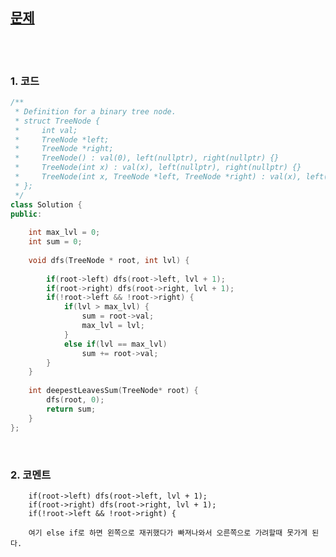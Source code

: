 [문제](https://leetcode.com/problems/deepest-leaves-sum/)
--------------------------

<br>
<br>

### 1. 코드 
```cpp
/**
 * Definition for a binary tree node.
 * struct TreeNode {
 *     int val;
 *     TreeNode *left;
 *     TreeNode *right;
 *     TreeNode() : val(0), left(nullptr), right(nullptr) {}
 *     TreeNode(int x) : val(x), left(nullptr), right(nullptr) {}
 *     TreeNode(int x, TreeNode *left, TreeNode *right) : val(x), left(left), right(right) {}
 * };
 */
class Solution {
public:
    
    int max_lvl = 0;
    int sum = 0;
    
    void dfs(TreeNode * root, int lvl) {
        
        if(root->left) dfs(root->left, lvl + 1);
        if(root->right) dfs(root->right, lvl + 1);
        if(!root->left && !root->right) {
            if(lvl > max_lvl) {
                sum = root->val;
                max_lvl = lvl;
            }
            else if(lvl == max_lvl) 
                sum += root->val;
        }     
    }
    
    int deepestLeavesSum(TreeNode* root) {
        dfs(root, 0);
        return sum;    
    }
};
```

<br>

### 2. 코멘트
    
        if(root->left) dfs(root->left, lvl + 1);
        if(root->right) dfs(root->right, lvl + 1);
        if(!root->left && !root->right) {
        
        여기 else if로 하면 왼쪽으로 재귀했다가 빠져나와서 오른쪽으로 가려할때 못가게 된다. 
    
